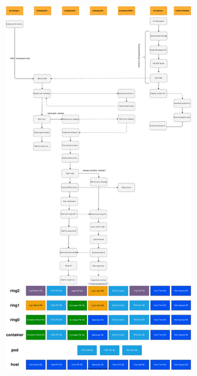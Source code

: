 ![Architecture](../../docs/workspace/architecture.drawio.svg)
![Namespaces](../../docs/workspace/namespaces.drawio.svg)